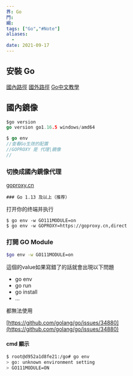 ```yaml
---
界: Go
門: 
綱: 
tags: ["Go","#Note"]
aliases:
  - 
date: 2021-09-17
---
```


## 安裝 Go

[國內路徑](https://studygolang.com/dl)
[國外路徑](https://golang.org/)
[Go中文教學](https://tour.go-zh.org/welcome/1)

## 國內鏡像

```Go
$go version
go version go1.16.5 windows/amd64
```

```Go
$ go env
//查看Go生效的配置
//GOPROXY 是 代理|鏡像
//
```

### 切換成國內鏡像代理

[goproxy.cn](https://github.com/goproxy/goproxy.cn/blob/master/README.zh-CN.md)

	### Go 1.13 及以上（推荐）
打开你的终端并执行
```
$ go env -w GO111MODULE=on
$ go env -w GOPROXY=https://goproxy.cn,direct
```

### 打開 GO Module

```bash
$go env -w GO111MODULE=on
```

這個的value如果寫錯了的話就會出現以下問題
- go env
- go run
- go install
- ...

都無法使用

[https://github.com/golang/go/issues/34880](https://github.com/golang/go/issues/34880)

#### cmd 顯示
```bash
$ root@d952a1d8fe21:/go# go env
> go: unknown environment setting
> GO111MODULE=ON
```

